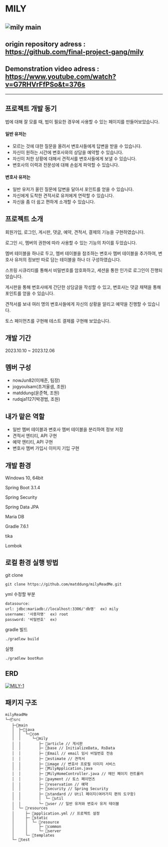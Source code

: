 MILY
====
![mily main](https://github.com/user-attachments/assets/ae540be2-7d2a-4308-a1c3-54e0daad51ca)
---------------
origin repository adress : https://github.com/final-project-gang/mily
-

Demonstration video adress : https://www.youtube.com/watch?v=G7RHVrFfPSo&t=376s
-

----------------

프로젝트 개발 동기
-----------------
법에 대해 잘 모를 때, 법이 필요한 경우에 사용할 수 있는 페이지를 만들어보았습니다.

#### 일반 유저는
- 모르는 것에 대한 질문을 올려서 변호사들에게 답변을 받을 수 있습니다.
- 자신이 원하는 시간에 변호사와의 상담을 예약할 수 있습니다.
- 자신이 처한 상황에 대해서 견적서를 변호사들에게 보낼 수 있습니다.
- 변호사의 이력과 전문성에 대해 손쉽게 파악할 수 있습니다.

#### 변호사 유저는
- 일반 유저가 올린 질문에 답변을 달아서 포인트를 얻을 수 있습니다.
- 자신에게 도착한 견적서로 유저에게 연락할 수 있습니다.
- 자신을 좀 더 쉽고 편하게 소개할 수 있습니다.

프로젝트 소개
------------
회원가입, 로그인, 게시판, 댓글, 예약, 견적서, 결제의 기능을 구현하였습니다.

로그인 시, 멤버의 권한에 따라 사용할 수 있는 기능의 차이를 두었습니다.

멤버 테이블을 하나로 두고, 멤버 테이블을 참조하는 변호사 멤버 테이블을 추가하여, 변호사 유저의 정보만 따로 담는 테이블을 하나 더 구성하였습니다.

스프링 시큐리티를 통해서 비밀번호를 암호화하고, 세션을 통한 인가로 로그인이 진행되었습니다.

게시판을 통해 변호사에게 간단한 상담글을 작성할 수 있고, 변호사는 댓글 채택을 통해 포인트를 얻을 수 있습니다.

견적서를 보내 여러 명의 변호사들에게 자신의 상황을 알리고 예약을 진행할 수 있습니다.

토스 페이먼츠를 구현해 테스트 결제를 구현해 보았습니다.


개발 기간
--------
2023.10.10 ~ 2023.12.06

멤버 구성
---------
- nowJun82(이재준, 팀장)
- jogyoulsam(조겨울샘, 조원)
- matddung(윤준혁, 조원)
- rudqja1127(박경범, 조원)

내가 맡은 역할
-------------
- 일반 멤버 테이블과 변호사 멤버 테이블을 분리하여 정보 저장
- 견적서 엔티티, API 구현
- 예약 엔티티, API 구현
- 변호사 멤버 가입시 이미지 기입 구현

개발 환경
--------
Windows 10, 64bit

Spring Boot 3.1.4

Spring Security

Spring Data JPA

Maria DB

Gradle 7.6.1

tika

Lombok

로컬 환경 실행 방법
------------------
git clone

    git clone https://github.com/matddung/milyReadMe.git

yml 수정할 부분

    datasource:
    url: jdbc:mariadb://localhost:3306/'db명'  ex) mily
    username: '사용자명'  ex) root
    password: '비밀번호'  ex) 

gradle 빌드

    ./gradlew build

실행

    ./gradlew bootRun

ERD
---
<a href="https://ibb.co/Z1gqytM"><img src="https://i.ibb.co/PzWqB36/MILY-1.png" alt="MILY-1" border="0"></a>

패키지 구조
----------
```
milyReadMe
└─📦src
   ├─📂main
   │  ├─📂java
   │  │  └─📂com
   │  │     └─📂mily
   │  │        ├─ 📂article // 게시판
   │  │        ├─ 📂base // InitializeData, RsData
   │  │        ├─ 📂Email // email 임시 비밀번호 전송
   │  │        ├─ 📂estimate // 견적서
   │  │        ├─ 📂image // 변호사 프로필 이미지 서비스
   │  │        ├─ 📜MilyApplication.java
   │  │        ├─ 📜MilyHomeController.java // 메인 페이지 컨트롤러
   │  │        ├─ 📂payment // 토스 페이먼츠
   │  │        ├─ 📂reservation // 예약
   │  │        ├─ 📂security // Spring Security
   │  │        ├─ 📂standard // Util 페이지(여러가지 편의 도구함)
   │  │        │  └─ 📂util
   │  │        └─ 📂user // 일반 유저와 변호사 유저 테이블
   │  └─ 📂resources
   │     ├─ 📜application.yml // 프로젝트 설정
   │     ├─ 📂static
   │     │  └─ 📂resource
   │     │     ├─ 📂common
   │     │     └─ 📂server
   │     └─ 📂templates
   └─ 📂test
```
